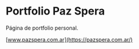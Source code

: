 # Portfolio Paz Spera

Página de portfolio personal.

[www.pazspera.com.ar](https://pazspera.com.ar/)